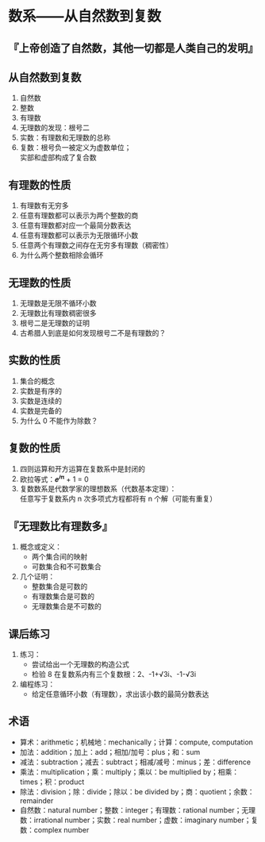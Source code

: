 # 数系——从自然数到复数

		
## 『上帝创造了自然数，其他一切都是人类自己的发明』

		
## 从自然数到复数

1. 自然数
1. 整数
1. 有理数
1. 无理数的发现：根号二
1. 实数：有理数和无理数的总称
1. 复数：根号负一被定义为虚数单位；  
 实部和虚部构成了复合数

		
## 有理数的性质

1. 有理数有无穷多
1. 任意有理数都可以表示为两个整数的商
1. 任意有理数都对应一个最简分数表达
1. 任意有理数都可以表示为无限循环小数
1. 任意两个有理数之间存在无穷多有理数（稠密性）
1. 为什么两个整数相除会循环

		
## 无理数的性质

1. 无理数是无限不循环小数
1. 无理数比有理数稠密很多
1. 根号二是无理数的证明
1. 古希腊人到底是如何发现根号二不是有理数的？

		
## 实数的性质

1. 集合的概念
1. 实数是有序的
1. 实数是连续的
1. 实数是完备的
1. 为什么 0 不能作为除数？

		
## 复数的性质

1. 四则运算和开方运算在复数系中是封闭的
1. 欧拉等式：𝒆<sup>𝒊𝛑</sup> + 1 = 0
1. 复数数系是代数学家的理想数系（代数基本定理）：  
任意写于复数系内 n 次多项式方程都将有 n 个解（可能有重复）

		
## 『无理数比有理数多』

1. 概念或定义：
   - 两个集合间的映射
   - 可数集合和不可数集合
1. 几个证明：
   - 整数集合是可数的
   - 有理数集合是可数的
   - 无理数集合是不可数的

		
## 课后练习

1. 练习：
   - 尝试给出一个无理数的构造公式
   - 检验 8 在复数系内有三个复数根：2、-1+√3i、-1-√3i
1. 编程练习：
   - 给定任意循环小数（有理数），求出该小数的最简分数表达

		
## 术语

- 算术：arithmetic；机械地：mechanically；计算：compute, computation
- 加法：addition；加上：add；相加/加号：plus；和：sum
- 减法：subtraction；减去：subtract；相减/减号：minus；差：difference
- 乘法：multiplication；乘：multiply；乘以：be multiplied by；相乘：times；积：product
- 除法：division；除：divide；除以：be divided by；商：quotient；余数：remainder
- 自然数：natural number；整数：integer；有理数：rational number；无理数：irrational number；实数：real number；虚数：imaginary number；复数：complex number

